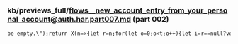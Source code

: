 ### kb/previews_full/flows__new_account_entry_from_your_personal_account@auth.har.part007.md (part 002)

```md
be empty.\");return X(n=>{let r=n;for(let o=0;o<t;o++){let i=r==null?void 0:r[e[o]]
```

```
